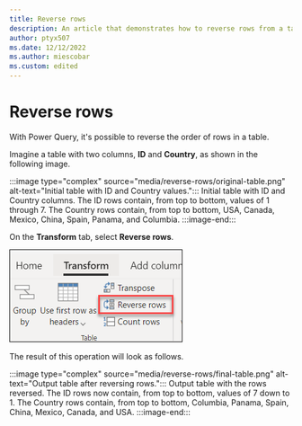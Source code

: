 ```yaml
---
title: Reverse rows
description: An article that demonstrates how to reverse rows from a table in Power Query.
author: ptyx507
ms.date: 12/12/2022
ms.author: miescobar
ms.custom: edited
---
```


# Reverse rows

With Power Query, it's possible to reverse the order of rows in a table. 

Imagine a table with two columns, **ID** and **Country**, as shown in the following image.

:::image type="complex" source="media/reverse-rows/original-table.png" alt-text="Initial table with ID and Country values.":::
   Initial table with ID and Country columns. The ID rows contain, from top to bottom, values of 1 through 7. The Country rows contain, from top to bottom, USA, Canada, Mexico, China, Spain, Panama, and Columbia.
:::image-end:::

On the **Transform** tab, select **Reverse rows**.

![Reverse rows command on the Transform tab.](media/reverse-rows/reverse-rows-icon.png "Reverse rows command on the Transform tab")

The result of this operation will look as follows.

:::image type="complex" source="media/reverse-rows/final-table.png" alt-text="Output table after reversing rows.":::
   Output table with the rows reversed. The ID rows now contain, from top to bottom, values of 7 down to 1. The Country rows contain, from top to bottom, Columbia, Panama, Spain, China, Mexico, Canada, and USA.
:::image-end:::
